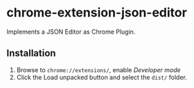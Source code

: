 # chrome-extension-json-editor

Implements a JSON Editor as Chrome Plugin.

## Installation

1) Browse to `chrome://extensions/`, enable *Developer mode*
2) Click the Load unpacked button and select the `dist/` folder.
